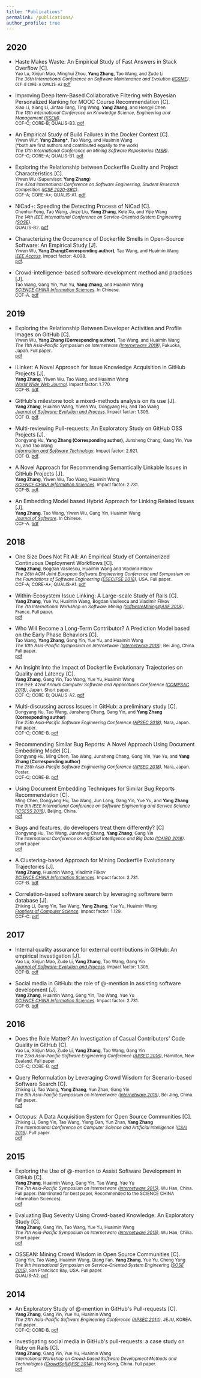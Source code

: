 ```yaml
---
title: "Publications"
permalink: /publications/
author_profile: true
---
```


## 2020
* Haste Makes Waste: An Empirical Study of Fast Answers in Stack Overflow [C]. <br />
  <small>Yao Lu, Xinjun Mao, Minghui Zhou, <strong>Yang Zhang</strong>, Tao Wang, and Zude Li <br />
  <i>The 36th International Conference on Software Maintenance and Evolution ([ICSME](https://icsme2020.github.io/))</i>.  <br />
  `CCF-B` `CORE-A` `QUALIS-A2` [pdf]() </small>
  
* Improving Deep Item-Based Collaborative Filtering with Bayesian Personalized Ranking for MOOC Course Recommendation [C]. <br />
  <small>Xiao Li, Xiang Li, Jintao Tang, Ting Wang, <strong>Yang Zhang</strong>, and Hongyi Chen <br />
  <i>The 13th International Conference on Knowledge Science, Engineering and Management ([KSEM](http://ksem2020.org/))</i>.  <br />
  CCF-C; CORE-B; QUALIS-B3. [pdf]() </small>

* An Empirical Study of Build Failures in the Docker Context [C]. <br />
  <small>Yiwen Wu*, <strong>Yang Zhang*</strong>, Tao Wang, and Huaimin Wang <br />
  (\*both are first authors and contributed equally to the work)<br />
  <i>The 17th International Conference on Mining Software Repositories ([MSR](https://2020.msrconf.org/track/msr-2020-papers))</i>.  <br />
  CCF-C; CORE-A; QUALIS-B1. [pdf](https://www.researchgate.net/publication/339840362_An_Empirical_Study_of_Build_Failures_in_the_Docker_Context) </small>

* Exploring the Relationship between Dockerfile Quality and Project Characteristics [C]. <br />
  <small>Yiwen Wu (Supervisor: <strong>Yang Zhang</strong>)<br />
	<i>The 42nd International Conference on Software Engineering, Student Research Competition ([ICSE 2020-SRC](https://conf.researchr.org/track/icse-2020/icse-2020-ACM-Student-Research-Competition))</i>.<br />
   CCF-A; CORE-A*; QUALIS-A1. [pdf](). </small>
   
* NiCad+: Speeding the Detecting Process of NiCad [C]. <br />
  <small>Chenhui Feng, Tao Wang, Jinze Liu, <strong>Yang Zhang</strong>, Kele Xu, and Yijie Wang <br />
  <i>The 14th IEEE International Conference on Service-Oriented System Engineering ([SOSE](http://www.ieeesose.net/))</i>.  <br />
  QUALIS-B2. [pdf]() </small>


* Characterizing the Occurrence of Dockerfile Smells in Open-Source Software: An Empirical Study [J]. <br />
  <small>Yiwen Wu, <strong>Yang Zhang(Corresponding author)</strong>, Tao Wang, and Huaimin Wang<br />
	<i>[IEEE Access](https://ieeeaccess.ieee.org/)</i>. Impact factor: 4.098. <br />
	[pdf](). </small>

* Crowd-intelligence-based software development method and practices [J]. <br />
  <small>Tao Wang, Gang Yin, Yue Yu, <strong>Yang Zhang</strong>, and Huaimin Wang<br />
        <i>[SCIENCE CHINA Information Sciences](http://engine.scichina.com/publisher/scp/journal/SSI/50/3/10.1360/SSI-2019-0187?slug=fulltext).</i> In Chinese. <br /> 
	CCF-A. [pdf](https://www.researchgate.net/publication/339867502_Crowd-intelligence-based_software_development_method_and_practices)       </small>

## 2019
* Exploring the Relationship Between Developer Activities and Profile Images on GitHub [C].<br />
	<small>Yiwen Wu, <strong>Yang Zhang (Corresponding author)</strong>, Tao Wang, and Huaimin Wang <br />
	<i>The 11th Asia-Pacific Symposium on Internetware ([Internetware 2019](https://internetware2019.github.io))</i>, Fukuoka, Japan. Full paper. 
	<br />
	[pdf](https://www.researchgate.net/publication/335827345_Exploring_the_Relationship_Between_Developer_Activities_and_Profile_Images_on_GitHub)
	</small>

* iLinker: A Novel Approach for Issue Knowledge Acquisition in GitHub Projects [J]. <br />
  <small><strong>Yang Zhang</strong>, Yiwen Wu, Tao Wang, and Huaimin Wang<br />
	<i>[World Wide Web Journal](https://link.springer.com/journal/11280)</i>. Impact factor: 1.770.  <br />
	CCF-B. [pdf]().</small> 

* GitHub's milestone tool: a mixed-methods analysis on its use [J]. <br />
  <small><strong>Yang Zhang</strong>, Huaimin Wang, Yiwen Wu, Dongyang Hu, and Tao Wang<br />
	<i>[Journal of Software: Evolution and Process](https://onlinelibrary.wiley.com/journal/20477481)</i>. Impact factor: 1.305.  <br />
	CCF-B. [pdf]().</small> 

* Multi-reviewing Pull-requests: An Exploratory Study on GitHub OSS Projects [J]. <br />
  <small>Dongyang Hu, <strong>Yang Zhang (Corresponding author)</strong>, Junsheng Chang, Gang Yin, Yue Yu, and Tao Wang<br />
	<i>[Information and Software Technology](https://www.journals.elsevier.com/information-and-software-technology)</i>. Impact factor: 2.921. <br /> 
	CCF-B. [pdf]().</small> 
	
* A Novel Approach for Recommending Semantically Linkable Issues in GitHub Projects [J]. <br />
  <small><strong>Yang Zhang</strong>, Yiwen Wu, Tao Wang, Huaimin Wang<br />
	<i>[SCIENCE CHINA Information Sciences](http://engine.scichina.com/publisher/scp/journal/SCIS?slug=Overview)</i>. Impact factor: 2.731. <br /> 
	CCF-B. [pdf](https://www.researchgate.net/publication/334451847_A_Novel_Approach_for_Recommending_Semantically_Linkable_Issues_in_GitHub_Projects).</small> 

* An Embedding Model based Hybrid Approach for Linking Related Issues [J]. <br />
	<small><strong>Yang Zhang</strong>, Tao Wang, Yiwen Wu, Gang Yin, Huaimin Wang<br />
	<i>[Journal of Software](http://www.jos.org.cn)</i>. In Chinese. <br />
	CCF-A. [pdf](https://www.researchgate.net/publication/333682252_jiyuqianrumoxingdehunheshixiangguanquexianguanlianfangfa)</small>

## 2018

* One Size Does Not Fit All: An Empirical Study of Containerized Continuous Deployment Workflows [C].<br />
	<small><strong>Yang Zhang</strong>, Bogdan Vasilescu, Huaimin Wang and Vladimir Filkov<br />
	<i>The 26th ACM Joint European Software Engineering Conference and Symposium on the Foundations of Software Engineering ([ESEC/FSE 2018](https://2018.fseconference.org/))</i>, USA. Full paper.  <br />
	CCF-A; CORE-A*; QUALIS-A1. [pdf](https://www.researchgate.net/profile/Yang_Zhang178/publication/326696302_One_Size_Does_Not_Fit_All_An_Empirical_Study_of_Containerized_Continuous_Deployment_Workflows)</small>
	
* Within-Ecosystem Issue Linking: A Large-scale Study of Rails [C].<br />
	<small><strong>Yang Zhang</strong>, Yue Yu, Huaimin Wang, Bogdan Vasilescu and Vladimir Filkov <br />
	<i>The 7th International Workshop on Software Mining ([SoftwareMining@ASE 2018](http://www.ase2018.com/?p=workshops#mining))</i>, France. Full paper.<br /> 
	[pdf](https://www.researchgate.net/profile/Yang_Zhang178/publication/326711070_Within-Ecosystem_Issue_Linking_A_Large-scale_Study_of_Rails/links/5b6e2b81a6fdcc87df712cd8/Within-Ecosystem-Issue-Linking-A-Large-scale-Study-of-Rails.pdf)</small>


* Who Will Become a Long-Term Contributor? A Prediction Model based on the Early Phase Behaviors [C].<br />
	<small>Tao Wang, <strong>Yang Zhang</strong>, Gang Yin, Yue Yu, and Huaimin Wang <br />
	<i>The 10th Asia-Pacific Symposium on Internetware ([Internetware 2018](https://internetware2018.github.io))</i>, Bei Jing, China. Full paper. 
	<br />
	[pdf](https://www.researchgate.net/profile/Yang_Zhang178/publication/327642306_Who_Will_Become_a_Long-Term_Contributor_A_Prediction_Model_based_on_the_Early_Phase_Behaviors/links/5bc28e93458515a7a9e72d90/Who-Will-Become-a-Long-Term-Contributor-A-Prediction-Model-based-on-the-Early-Phase-Behaviors.pdf)
	</small>

* An Insight Into the Impact of Dockerfile Evolutionary Trajectories on Quality and Latency [C].<br />
	<small><strong>Yang Zhang</strong>, Gang Yin, Tao Wang, Yue Yu, Huaimin Wang<br />
	<i>The IEEE 42nd Annual Computer Software and Applications Conference ([COMPSAC 2018](https://ieeecompsac.computer.org/2018/))</i>, Japan. Short paper.  <br />
	CCF-C; CORE-B; QUALIS-A2. [pdf](/files/COMPSAC_2018_dockerfile.pdf)</small>

* Multi-discussing across Issues in GitHub: a preliminary study [C].<br />
	<small>Dongyang Hu, Tao Wang, Junsheng Chang, Gang Yin, and <strong>Yang Zhang (Corresponding author)</strong> <br />
	<i>The 25th Asia-Pacific Software Engineering Conference ([APSEC 2018](http://www.apsec2018.org/))</i>, Nara, Japan. Full paper. <br />
	CCF-C; CORE-B. [pdf](https://www.researchgate.net/publication/327906389_Multi-discussing_across_Issues_in_GitHub_a_preliminary_study)</small>

* Recommending Similar Bug Reports: A Novel Approach Using Document Embedding Model [C].<br />
	<small>Dongyang Hu, Ming Chen, Tao Wang, Junsheng Chang, Gang Yin, Yue Yu, and <strong>Yang Zhang (Corresponding author)</strong> <br />
	<i>The 25th Asia-Pacific Software Engineering Conference ([APSEC 2018](http://www.apsec2018.org/))</i>, Nara, Japan. Poster. <br />
	CCF-C; CORE-B. [pdf](https://www.researchgate.net/publication/333341249_Recommending_Similar_Bug_Reports_A_Novel_Approach_Using_Document_Embedding_Model)</small>

* Using Document Embedding Techniques for Similar Bug Reports Recommendation [C].<br />
	<small>Ming Chen, Dongyang Hu, Tao Wang, Jun Long, Gang Yin, Yue Yu, and <strong>Yang Zhang</strong> <br />
	<i>The 9th IEEE International Conference on Software Engineering and Service Science ([ICSESS 2018](http://www.icsess.org/index.html))</i>, Beijing, China.<br />
	[pdf](https://www.researchgate.net/publication/330439151_Using_Document_Embedding_Techniques_for_Similar_Bug_Reports_Recommendation)</small>

* Bugs and features, do developers treat them differently? [C]<br />
	<small>Dongyang Hu, Tao Wang, Junsheng Chang, <strong>Yang Zhang</strong>, Gang Yin<br />
	<i>The International Conference on Artificial Intelligence and Big Data ([ICAIBD 2018](https://ieeexplore.ieee.org/abstract/document/8396204/))</i>. Short paper. <br />
	[pdf](https://ieeexplore.ieee.org/abstract/document/8396204/)</small>
	
* A Clustering-based Approach for Mining Dockerfile Evolutionary Trajectories [J]. <br />
	<small><strong>Yang Zhang</strong>, Huaimin Wang, Vladimir Filkov<br />
	<i>[SCIENCE CHINA Information Sciences](http://engine.scichina.com/publisher/scp/journal/SCIS?slug=Overview)</i>. Impact factor: 2.731.  <br />
	CCF-B. [pdf](/files/SCIS_2018_dockerfile.pdf)</small>

* Correlation-based software search by leveraging software term database [J]. <br />
	<small>Zhixing Li, Gang Yin, Tao Wang, <strong>Yang Zhang</strong>, Yue Yu, Huaimin Wang<br />
	<i>[Frontiers of Computer Science](http://journal.hep.com.cn/fcs/EN/2095-2228/current.shtml)</i>. Impact factor: 1.129.  <br />
	CCF-C. [pdf](/files/FCS_2018_li.pdf)</small>

## 2017
* Internal quality assurance for external contributions in GitHub: An empirical investigation [J]. <br /> 
	<small>Yao Lu, Xinjun Mao, Zude Li, <strong>Yang Zhang</strong>, Tao Wang, Gang Yin<br />
	<i>[Journal of Software: Evolution and Process](https://onlinelibrary.wiley.com/journal/20477481)</i>. Impact factor: 1.305.  <br />
	CCF-B. [pdf](/files/JSEP_2017_lu.pdf)</small>

* Social media in GitHub: the role of @-mention in assisting software development [J]. <br />
	<small><strong>Yang Zhang</strong>, Huaimin Wang, Gang Yin, Tao Wang, Yue Yu<br />
	<i>[SCIENCE CHINA Information Sciences](http://engine.scichina.com/publisher/scp/journal/SCIS?slug=Overview)</i>. Impact factor: 2.731. <br />
	CCF-B. [pdf](/files/SCIS_2017_at.pdf)</small>


## 2016
* Does the Role Matter? An Investigation of Casual Contributors' Code Quality in GitHub [C].<br />
	<small>Yao Lu, Xinjun Mao, Zude Li, <strong>Yang Zhang</strong>, Tao Wang, Gang Yin<br />
	<i>The 23rd Asia-Pacific Software Engineering Conference ([APSEC 2016](http://www.apsec2016.org/))</i>, Hamilton, New Zealand.  Full paper. 	<br />
	CCF-C; CORE-B. [pdf](/files/APSEC_2016_lu.pdf)</small>

* Query Reformulation by Leveraging Crowd Wisdom for Scenario-based Software Search [C].<br />
	<small>Zhixing Li, Tao Wang, <strong>Yang Zhang</strong>, Yun Zhan, Gang Yin<br />
	<i>The 8th Asia-Pacific Symposium on Internetware ([Internetware 2016](https://dblp.org/db/conf/internetware/internetware2016))</i>, Bei Jing, China. Full paper. <br />
	[pdf](/files/Internetware_2016_li.pdf)</small>

* Octopus: A Data Acquisition System for Open Source Communities [C].<br />
	<small>Zhixing Li, Gang Yin, Tao Wang, Yiang Gan, Yun Zhan, <strong>Yang Zhang</strong><br />
	<i>The International Conference on Computer Science and Artificial Intelligence ([CSAI 2016](https://www.worldscientific.com/doi/pdf/10.1142/9789813220294_0114))</i>. Full paper. <br />
	[pdf](https://www.worldscientific.com/doi/pdf/10.1142/9789813220294_0114)</small>

## 2015

* Exploring the Use of @-mention to Assist Software Development in GitHub [C].<br />
	<small><strong>Yang Zhang</strong>, Huaimin Wang, Gang Yin, Tao Wang, Yue Yu<br />
	<i>The 7th Asia-Pacific Symposium on Internetware ([Internetware 2015](https://dblp.uni-trier.de/db/conf/internetware/internetware2015))</i>, Wu Han, China. Full paper. (Nominated for best paper, Recommended to the SCIENCE CHINA Information Sciences). <br />
	[pdf](/files/Internetware_2015_at.pdf)</small>

* Evaluating Bug Severity Using Crowd-based Knowledge: An Exploratory Study [C].<br />
	<small><strong>Yang Zhang</strong>, Gang Yin, Tao Wang, Yue Yu, Huaimin Wang<br />
	<i>The 7th Asia-Pacific Symposium on Internetware ([Internetware 2015](https://dblp.uni-trier.de/db/conf/internetware/internetware2015))</i>, Wu Han, China. Short paper. <br />
	[pdf](/files/Internetware_2015_bug.pdf)</small>

* OSSEAN: Mining Crowd Wisdom in Open Source Communities [C].<br />
	<small>Gang Yin, Tao Wang, Huaimin Wang, Qiang Fan, <strong>Yang Zhang</strong>, Yue Yu, Cheng Yang<br />
	<i>The 9th International Symposium on Service-Oriented System Engineering ([SOSE 2015](http://sose2015.com/))</i>, San Francisco Bay, USA. Full paper. <br />
	QUALIS-A2. [pdf](/files/SOSE_2015_OSSEAN.pdf)</small>

## 2014

* An Exploratory Study of @-mention in GitHub's Pull-requests [C].<br />
	<small><strong>Yang Zhang</strong>, Gang Yin, Yue Yu, Huaimin Wang<br />
	<i>The 21th Asia-Pacific Software Engineering Conference ([APSEC 2014](https://dblp.uni-trier.de/db/conf/apsec/apsec2014-1))</i>, JEJU, KOREA. Full paper. <br />
	CCF-C; CORE-B. [pdf](/files/APSEC_2014_at.pdf)</small>

* Investigating social media in GitHub's pull-requests: a case study on Ruby on Rails [C].<br />
	<small><strong>Yang Zhang</strong>, Gang Yin, Yue Yu, Huaimin Wang<br />
	<i>International Workshop on Crowd-based Software Development Methods and Technologies ([CrowdSoft@FSE 2014](http://fse22.gatech.edu/workshops))</i>, Hong Kong, China. Full paper. <br />
	[pdf](/files/CrowdSoft_2014_at.pdf)</small>



